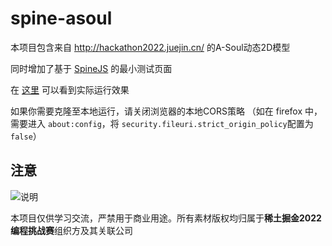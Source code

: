 # spine-asoul

本项目包含来自 http://hackathon2022.juejin.cn/ 的A-Soul动态2D模型

同时增加了基于 [SpineJS](https://spine.github.io/) 的最小测试页面

在 [这里](https://as042971.github.io/spine-asoul/) 可以看到实际运行效果

如果你需要克隆至本地运行，请关闭浏览器的本地CORS策略
（如在 firefox 中，需要进入 `about:config`，将 `security.fileuri.strict_origin_policy`配置为`false`）

## 注意

![说明](https://user-images.githubusercontent.com/89232529/163326960-2b82edbb-0d88-4e97-8175-fbf5f7df9009.png)

本项目仅供学习交流，严禁用于商业用途。所有素材版权均归属于**稀土掘金2022编程挑战赛**组织方及其关联公司
